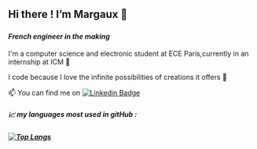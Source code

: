 <h2> Hi there ! I’m Margaux 👋 <h5>
 
 <h4> <i>French engineer in the making </p></h4> </i>
 <body>
 I'm a computer science and electronic student at ECE Paris,currently in an internship at ICM 🌱</p>
I code because I love the infinite possibilities of creations it offers 💞️ </p>
 📫 You can find me on
<a href= "https://www.linkedin.com/in/margaux-de-langautier-7117931aa/" rel = "nofollow"><img src="https://camo.githubusercontent.com/93ca47e21e17f622a41d26d599e008e4c30b8a322186f18019bc43d54f57b0c9/68747470733a2f2f696d672e736869656c64732e696f2f62616467652f2d4c696e6b6564496e2d3065373661383f7374796c653d666c61742d737175617265266c6f676f3d4c696e6b6564696e266c6f676f436f6c6f723d7768697465" alt="Linkedin Badge" data-canonical-src="https://img.shields.io/badge/-LinkedIn-0e76a8?style=flat-square&amp;logo=Linkedin&amp;logoColor=white" style="max-width: 100%;"></a> 

</p>

 <h5> 📈 my languages most used in gitHub : <h5>
 
 [![Top Langs](https://github-readme-stats.vercel.app/api/top-langs/?username=Margaux-code&layout=compact)](https://github.com/anuraghazra/github-readme-stats)

<!---
Margaux-code/Margaux-code is a 👀✨ special ✨ repository because its `README.md` (this file) appears on your GitHub profile.
You can click the Preview link to take a look at your changes.
--->
